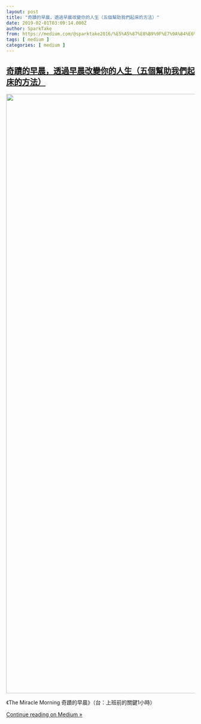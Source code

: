 ```yaml
---
layout: post
title: "奇蹟的早晨，透過早晨改變你的人生（五個幫助我們起床的方法）"
date: 2019-02-01T03:09:14.000Z
author: SparkTake
from: https://medium.com/@sparktake2016/%E5%A5%87%E8%B9%9F%E7%9A%84%E6%97%A9%E6%99%A8-%E9%80%8F%E9%81%8E%E6%97%A9%E6%99%A8%E6%94%B9%E8%AE%8A%E4%BD%A0%E7%9A%84%E4%BA%BA%E7%94%9F-%E4%BA%94%E5%80%8B%E5%B9%AB%E5%8A%A9%E6%88%91%E5%80%91%E8%B5%B7%E5%BA%8A%E7%9A%84%E6%96%B9%E6%B3%95-b610b202e308?source=rss-8971a0b791db------2
tags: [ medium ]
categories: [ medium ]
---
```

<!--1548990554000-->
[奇蹟的早晨，透過早晨改變你的人生（五個幫助我們起床的方法）](https://medium.com/@sparktake2016/%E5%A5%87%E8%B9%9F%E7%9A%84%E6%97%A9%E6%99%A8-%E9%80%8F%E9%81%8E%E6%97%A9%E6%99%A8%E6%94%B9%E8%AE%8A%E4%BD%A0%E7%9A%84%E4%BA%BA%E7%94%9F-%E4%BA%94%E5%80%8B%E5%B9%AB%E5%8A%A9%E6%88%91%E5%80%91%E8%B5%B7%E5%BA%8A%E7%9A%84%E6%96%B9%E6%B3%95-b610b202e308?source=rss-8971a0b791db------2)
------

<div>
<div class="medium-feed-item"><p class="medium-feed-image"><a href="https://medium.com/@sparktake2016/%E5%A5%87%E8%B9%9F%E7%9A%84%E6%97%A9%E6%99%A8-%E9%80%8F%E9%81%8E%E6%97%A9%E6%99%A8%E6%94%B9%E8%AE%8A%E4%BD%A0%E7%9A%84%E4%BA%BA%E7%94%9F-%E4%BA%94%E5%80%8B%E5%B9%AB%E5%8A%A9%E6%88%91%E5%80%91%E8%B5%B7%E5%BA%8A%E7%9A%84%E6%96%B9%E6%B3%95-b610b202e308?source=rss-8971a0b791db------2"><img src="https://cdn-images-1.medium.com/max/1600/1*rU-cjcsVnWxcv0wkwHj5DA.jpeg" width="1600"></a></p><p class="medium-feed-snippet">&#x300A;The Miracle Morning &#x5947;&#x8E5F;&#x7684;&#x65E9;&#x6668;&#x300B;&#xFF08;&#x53F0;&#xFF1A;&#x4E0A;&#x73ED;&#x524D;&#x7684;&#x95DC;&#x9375;1&#x5C0F;&#x6642;&#xFF09;</p><p class="medium-feed-link"><a href="https://medium.com/@sparktake2016/%E5%A5%87%E8%B9%9F%E7%9A%84%E6%97%A9%E6%99%A8-%E9%80%8F%E9%81%8E%E6%97%A9%E6%99%A8%E6%94%B9%E8%AE%8A%E4%BD%A0%E7%9A%84%E4%BA%BA%E7%94%9F-%E4%BA%94%E5%80%8B%E5%B9%AB%E5%8A%A9%E6%88%91%E5%80%91%E8%B5%B7%E5%BA%8A%E7%9A%84%E6%96%B9%E6%B3%95-b610b202e308?source=rss-8971a0b791db------2">Continue reading on Medium »</a></p></div>
</div>
